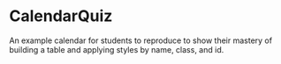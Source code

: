 # CalendarQuiz
An example calendar for students to reproduce to show their mastery of building a table and applying styles by name, class, and id.
